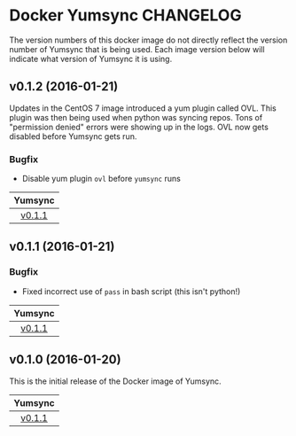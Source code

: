Docker Yumsync CHANGELOG
========================

The version numbers of this docker image do not directly reflect the version number of Yumsync that is being used. Each image version below will indicate what version of Yumsync it is using.

v0.1.2 (2016-01-21)
-------------------

Updates in the CentOS 7 image introduced a yum plugin called OVL. This plugin was then being used when python was syncing repos. Tons of "permission denied" errors were showing up in the logs. OVL now gets disabled before Yumsync gets run.

### Bugfix

* Disable yum plugin `ovl` before `yumsync` runs

| Yumsync |
| :-----: |
| [v0.1.1](https://github.com/jrwesolo/yumsync/tree/v0.1.1) |

v0.1.1 (2016-01-21)
-------------------

### Bugfix

* Fixed incorrect use of `pass` in bash script (this isn't python!)

| Yumsync |
| :-----: |
| [v0.1.1](https://github.com/jrwesolo/yumsync/tree/v0.1.1) |

v0.1.0 (2016-01-20)
-------------------

This is the initial release of the Docker image of Yumsync.

| Yumsync |
| :-----: |
| [v0.1.1](https://github.com/jrwesolo/yumsync/tree/v0.1.1) |
